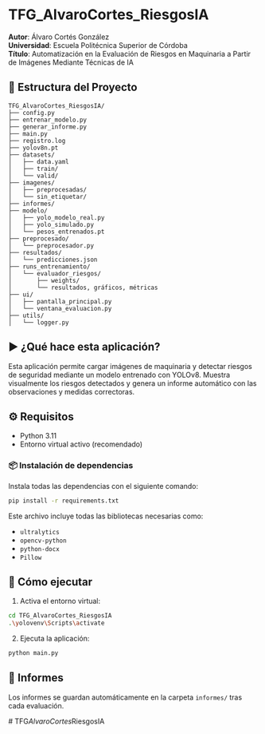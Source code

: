 # TFG_AlvaroCortes_RiesgosIA

**Autor**: Álvaro Cortés González  
**Universidad**: Escuela Politécnica Superior de Córdoba  
**Título**: Automatización en la Evaluación de Riesgos en Maquinaria a Partir de Imágenes Mediante Técnicas de IA

## 📁 Estructura del Proyecto

```
TFG_AlvaroCortes_RiesgosIA/
├── config.py
├── entrenar_modelo.py
├── generar_informe.py
├── main.py
├── registro.log
├── yolov8n.pt
├── datasets/
│   ├── data.yaml
│   ├── train/
│   └── valid/
├── imagenes/
│   ├── preprocesadas/
│   └── sin_etiquetar/
├── informes/
├── modelo/
│   ├── yolo_modelo_real.py
│   ├── yolo_simulado.py
│   └── pesos_entrenados.pt
├── preprocesado/
│   └── preprocesador.py
├── resultados/
│   └── predicciones.json
├── runs_entrenamiento/
│   └── evaluador_riesgos/
│       ├── weights/
│       └── resultados, gráficos, métricas
├── ui/
│   ├── pantalla_principal.py
│   └── ventana_evaluacion.py
├── utils/
│   └── logger.py
```

## ▶️ ¿Qué hace esta aplicación?

Esta aplicación permite cargar imágenes de maquinaria y detectar riesgos de seguridad mediante un modelo entrenado con YOLOv8. Muestra visualmente los riesgos detectados y genera un informe automático con las observaciones y medidas correctoras.

## ⚙️ Requisitos

- Python 3.11
- Entorno virtual activo (recomendado)

### 📦 Instalación de dependencias

Instala todas las dependencias con el siguiente comando:

```bash
pip install -r requirements.txt
```

Este archivo incluye todas las bibliotecas necesarias como:
- `ultralytics`
- `opencv-python`
- `python-docx`
- `Pillow`

## 🚀 Cómo ejecutar

1. Activa el entorno virtual:

```bash
cd TFG_AlvaroCortes_RiesgosIA
.\yolovenv\Scripts\activate
```

2. Ejecuta la aplicación:

```bash
python main.py
```

## 📄 Informes

Los informes se guardan automáticamente en la carpeta `informes/` tras cada evaluación.

#   T F G _ A l v a r o C o r t e s _ R i e s g o s I A 
 
 
